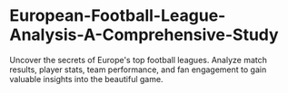 # European-Football-League-Analysis-A-Comprehensive-Study
Uncover the secrets of Europe's top football leagues. Analyze match results, player stats, team performance, and fan engagement to gain valuable insights into the beautiful game.
